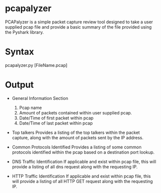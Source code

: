 # pcapalyzer

PCAPalyzer is a simple packet capture review tool designed to take a user supplied pcap file and provide a basic summary of the file provided using the Pyshark library. 


# Syntax

pcapalyzer.py [FileName.pcap]

# Output
- General Information Section
  1. Pcap name
  2. Amount of packets contained within user supplied pcap.
  3. Date/Time of first packet within pcap
  4. Date/Time of last packet within pcap
  
- Top talkers
  Provides a listing of the top talkers within the packet capture, along with the amount of packets sent by the IP address.
  
- Common Protocols Identified
  Provides a listing of some common protocols identified within the pcap based on a destination port lookup.
  
- DNS Traffic Identification
  If applicable and exist within pcap file, this will provide a listing of all dns request along with the requesting IP.
  
- HTTP Traffic Identification
  If applicable and exist within pcap file, this will provide a listing of all HTTP GET request along with the requesting IP.

  



